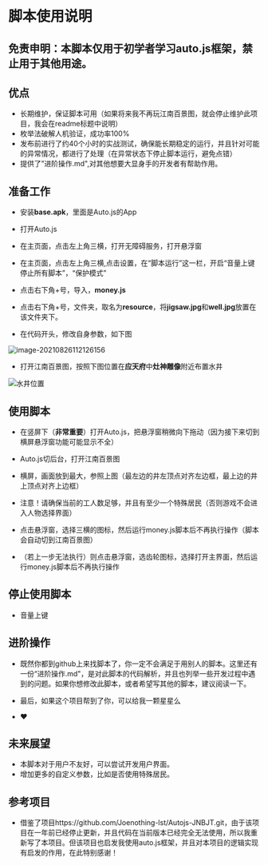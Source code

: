 # 脚本使用说明

## 免责申明：本脚本仅用于初学者学习auto.js框架，禁止用于其他用途。

## 优点

+ 长期维护，保证脚本可用（如果将来我不再玩江南百景图，就会停止维护此项目，我会在readme标题中说明）
+ 枚举法破解人机验证，成功率100%
+ 发布前进行了约40个小时的实战测试，确保能长期稳定的运行，并且针对可能的异常情况，都进行了处理（在异常状态下停止脚本运行，避免点错）
+ 提供了”进阶操作.md",对其他想要大显身手的开发者有帮助作用。

## 准备工作

+ 安装**base.apk**，里面是Auto.js的App

+ 打开Auto.js

+ 在主页面，点击左上角三横，打开无障碍服务，打开悬浮窗

+ 在主页面，点击左上角三横,点击设置，在“脚本运行”这一栏，开启“音量上键停止所有脚本”，“保护模式”

+ 点击右下角+号，导入，**money.js**

+ 点击右下角+号，文件夹，取名为**resource**，将**jigsaw.jpg**和**well.jpg**放置在该文件夹下。

+ 在代码开头，修改自身参数，如下图

![image-20210826112126156](C:\Users\ywhf\AppData\Roaming\Typora\typora-user-images\image-20210826112126156.png)

+ 打开江南百景图，按照下图位置在**应天府**中**灶神雕像**附近布置水井

![水井位置](C:\Users\ywhf\Desktop\水井位置.jpg)

## 使用脚本

+ 在竖屏下（**非常重要**）打开Auto.js，把悬浮窗稍微向下拖动（因为接下来切到横屏悬浮窗功能可能显示不全）

+ Auto.js切后台，打开江南百景图

+ 横屏，画面放到最大，参照上图（最左边的井左顶点对齐左边框，最上边的井上顶点对齐上边框）

+ 注意！请确保当前的工人数足够，并且有至少一个特殊居民（否则游戏不会进入人物选择界面）

+ 点击悬浮窗，选择三横的图标，然后运行money.js脚本后不再执行操作（脚本会自动切到江南百景图）

+ （若上一步无法执行）则点击悬浮窗，选齿轮图标，选择打开主界面，然后运行money.js脚本后不再执行操作

## 停止使用脚本

+ 音量上键

## 进阶操作

+ 既然你都到github上来找脚本了，你一定不会满足于用别人的脚本。这里还有一份“进阶操作.md"，是对此脚本的代码解析，并且也列举一些开发过程中遇到的问题。如果你想修改此脚本，或者希望写其他的脚本，建议阅读一下。

+ 最后，如果这个项目帮到了你，可以给我一颗星星么

+ :heart:

## 未来展望

+ 本脚本对于用户不友好，可以尝试开发用户界面。
+ 增加更多的自定义参数，比如是否使用特殊居民。


## 参考项目

+ 借鉴了项目https://github.com/Joenothing-lst/Autojs-JNBJT.git，由于该项目在一年前已经停止更新，并且代码在当前版本已经完全无法使用，所以我重新写了本项目。但该项目也启发我使用auto.js框架，并且对本项目的逻辑实现有启发的作用，在此特别感谢！

